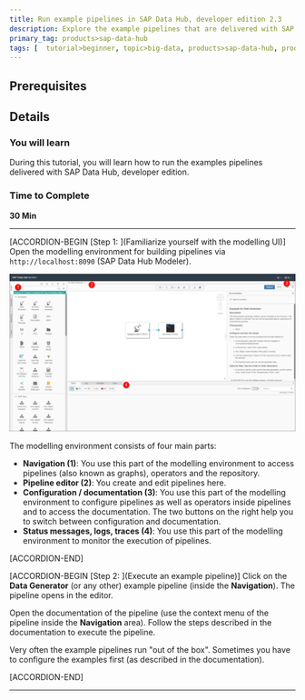 ```yaml
---
title: Run example pipelines in SAP Data Hub, developer edition 2.3
description: Explore the example pipelines that are delivered with SAP Data Hub, developer edition 2.3.
primary_tag: products>sap-data-hub
tags: [  tutorial>beginner, topic>big-data, products>sap-data-hub, products>sap-vora ]
---
```


## Prerequisites

## Details
### You will learn  
During this tutorial, you will learn how to run the examples pipelines delivered with SAP Data Hub, developer edition.

### Time to Complete
**30 Min**

---

[ACCORDION-BEGIN [Step 1: ](Familiarize yourself with the modelling UI)]
Open the modelling environment for building pipelines via `http://localhost:8090` (SAP Data Hub Modeler).

![picture_01](./datahub-docker-v2-examples_01.png)  

The modelling environment consists of four main parts:
 - **Navigation (1)**: You use this part of the modelling environment to access pipelines (also known as graphs), operators and the repository.
 - **Pipeline editor (2)**: You create and edit pipelines here.
 - **Configuration / documentation (3)**: You use this part of the modelling environment to configure pipelines as well as operators inside pipelines and to access the documentation. The two buttons on the right help you to switch between configuration and documentation.
 - **Status messages, logs, traces (4)**: You use this part of the modelling environment to monitor the execution of pipelines.


[ACCORDION-END]

[ACCORDION-BEGIN [Step 2: ](Execute an example pipeline)]
Click on the **Data Generator** (or any other) example pipeline (inside the **Navigation**). The pipeline opens in the editor.

Open the documentation of the pipeline (use the context menu of the pipeline inside the **Navigation** area). Follow the steps described in the documentation to execute the pipeline.

Very often the example pipelines run "out of the box". Sometimes you have to configure the examples first (as described in the documentation).


[ACCORDION-END]

---
